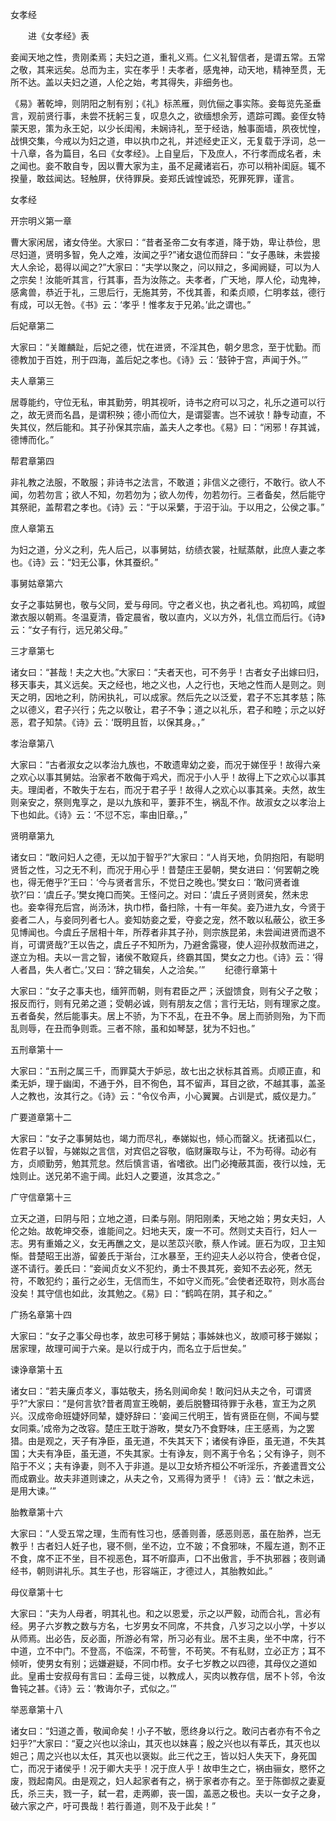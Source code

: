 女孝经

　　进《女孝经》表

妾闻天地之性，贵刚柔焉；夫妇之道，重礼义焉。仁义礼智信者，是谓五常。五常之敬，其来远矣。总而为主，实在孝乎！夫孝者，感鬼神，动天地，精神至贯，无所不达。盖以夫妇之道，人伦之始，考其得失，非细务也。

《易》著乾坤，则阴阳之制有别；《礼》标羔雁，则伉俪之事实陈。妾每览先圣垂言，观前贤行事，未尝不抚躬三复，叹息久之，欲缅想余芳，遗踪可躅。妾侄女特蒙天恩，策为永王妃，以少长闺闱，未娴诗礼，至于经诰，触事面墙，夙夜忧惶，战惧交集，今戒以为妇之道，申以执巾之礼，并述经史正义，无复载于浮词，总一十八章，各为篇目，名曰《女孝经》。上自皇后，下及庶人，不行孝而成名者，未之闻也。妾不敢自专，因以曹大家为主，虽不足藏诸岩石，亦可以稍补闺庭。辄不揆量，敢兹闻达。轻触屏，伏待罪戾。妾郑氏诚惶诚恐，死罪死罪，谨言。


女孝经

开宗明义第一章

曹大家闲居，诸女侍坐。大家曰：“昔者圣帝二女有孝道，降于妫，卑让恭俭，思尽妇道，贤明多智，免人之难，汝闻之乎?”诸女退位而辞曰：“女子愚昧，未尝接大人余论，曷得以闻之?”大家曰：“夫学以聚之，问以辩之，多闻阙疑，可以为人之宗矣！汝能听其言，行其事，吾为汝陈之。夫孝者，广天地，厚人伦，动鬼神，感禽兽，恭近于礼，三思后行，无施其劳，不伐其善，和柔贞顺，仁明孝兹，德行有成，可以无咎。《书》云：‘孝乎！惟孝友于兄弟。’此之谓也。” 

后妃章第二

大家曰：“关雎麟趾，后妃之德，忧在进贤，不淫其色，朝夕思念，至于忧勤。而德教加于百姓，刑于四海，盖后妃之孝也。《诗》云：‘鼓钟于宫，声闻于外。’”

夫人章第三

居尊能约，守位无私，审其勤劳，明其视听，诗书之府可以习之，礼乐之道可以行之，故无贤而名昌，是谓积殃；德小而位大，是谓婴害。岂不诫欤！静专动直，不失其仪，然后能和。其子孙保其宗庙，盖夫人之孝也。《易》曰：“闲邪！存其诚，德博而化。”

帮君章第四

非礼教之法服，不敢服；非诗书之法言，不敢道；非信义之德行，不敢行。欲人不闻，勿若勿言；欲人不知，勿若勿为；欲人勿传，勿若勿行。三者备矣，然后能守其祭祀，盖帮君之孝也。《诗》云：“于以采蘩，于沼于汕。于以用之，公侯之事。”

庶人章第五

为妇之道，分义之利，先人后己，以事舅姑，纺绩衣裳，社赋蒸献，此庶人妻之孝也。《诗》云：“妇无公事，休其蚕织。”

事舅姑章第六

女子之事姑舅也，敬与父同，爱与母同。守之者义也，执之者礼也。鸡初鸣，咸盥漱衣服以朝焉。冬温夏清，昏定晨省，敬以直内，义以方外，礼信立而后行。《诗》云：“女子有行，远兄弟父母。”

三才章第七

诸女曰：“甚哉！夫之大也。”大家曰：“夫者天也，可不务乎！古者女子出嫁曰归，移天事夫，其义远矣。天之经也，地之义也，人之行也，天地之性而人是则之。则天之明，因地之利，防闲执礼，可以成家。然后先之以泛爱，君子不忘其孝慈；陈之以德义，君子兴行；先之以敬让，君子不争；道之以礼乐，君子和睦；示之以好恶，君子知禁。《诗》云：‘既明且哲，以保其身。，”

孝治章第八

大家曰：“古者淑女之以孝治九族也，不敢遗卑幼之妾，而况于娣侄乎！故得六亲之欢心以事其舅姑。治家者不敢侮于鸡犬，而况于小人乎！故得上下之欢心以事其夫。理闺者，不敢失于左右，而况于君子乎！故得人之欢心以事其亲。夫然，故生则亲安之，祭则鬼享之，是以九族和平，萋菲不生，祸乱不作。故淑女之以孝治上下也如此。《诗》云：‘不愆不忘，率由旧章。，”

贤明章第九

诸女曰：“敢问妇人之德，无以加于智乎?”大家曰：“人肖天地，负阴抱阳，有聪明贤哲之性，习之无不利，而况于用心乎！昔楚庄王晏朝，樊女进曰：‘何罢朝之晚也，得无倦乎?’王曰：‘今与贤者言乐，不觉日之晚也。’樊女曰：‘敢问贤者谁欤?’曰：‘虞丘子。’樊女掩口而笑。王怪问之。对曰：‘虞丘子贤则贤矣，然未忠也。妾幸得充后宫，尚汤沐，执巾栉，备扫除，十有一年矣。妾乃进九女，今贤于妾者二人，与妾同列者七人。妾知妨妾之爱，夺妾之宠，然不敢以私蔽公，欲王多见博闻也。今虞丘子居相十年，所荐者非其子孙，则宗族昆弟，未尝闻进贤而退不肖，可谓贤哉?’王以告之，虞丘子不知所为，乃避舍露寝，使人迎孙叔敖而进之，遂立为相。夫以一言之智，诸侯不敢窥兵，终霸其国，樊女之力也。《诗》云：‘得人者昌，失人者亡。’又曰：‘辞之辑矣，人之洽矣。’”
　　纪德行章第十

大家曰：“女子之事夫也，缅笄而朝，则有君臣之严；沃盥馈食，则有父子之敬；报反而行，则有兄弟之道；受朝必诚，则有朋友之信；言行无玷，则有理家之度。五者备矣，然后能事夫。居上不骄，为下不乱，在丑不争。居上而骄则殆，为下而乱则辱，在丑而争则乖。三者不除，虽和如琴瑟，犹为不妇也。”

五刑章第十一

大家曰：“五刑之属三千，而罪莫大于妒忌，故七出之状标其首焉。贞顺正直，和柔无妒，理于幽闺，不通于外，目不徇色，耳不留声，耳目之欲，不越其事，盖圣人之教也，汝其行之。《诗》云：“令仪令声，小心翼翼。占训是式，威仪是力。”

广要道章第十二

大家曰：“女子之事舅姑也，竭力而尽礼，奉娣姒也，倾心而罄义。抚诸孤以仁，佐君子以智，与娣姒之言信，对宾侣之容敬，临财廉取与让，不为苟得。动必有方，贞顺勤劳，勉其荒怠。然后慎言语，省嗜欲。出门必掩蔽其面，夜行以烛，无烛则止。送兄弟不逾于阈。此妇人之要道，汝其念之。”

广守信章第十三

立天之道，曰阴与阳；立地之道，曰柔与刚。阴阳刚柔，天地之始；男女夫妇，人伦之始。故乾坤交泰，谁能间之。妇地夫天，废一不可。然则丈夫百行，妇人一志。男有重婚之义，女无再醮之文，是以苤苡兴歌，蔡人作诫。匪石为叹，卫主知惭。昔楚昭王出游，留姜氏于渐台，江水暴至，王约迎夫人必以符合，使者仓促，遂不请行。姜氏曰：“妾闻贞女义不犯约，勇士不畏其死，妾知不去必死，然无符，不敢犯约；虽行之必生，无信而生，不如守义而死。”会使者还取符，则水高台没矣！其守信也如此，汝其勉之。《易》曰：“鹤鸣在阴，其子和之。”

广扬名章第十四

大家曰：“女子之事父母也孝，故忠可移于舅姑；事姊妹也义，故顺可移于娣姒；居家理，故理可闻于六亲。是以行成于内，而名立于后世矣。”

谏诤章第十五

诸女曰：“若夫廉贞孝义，事姑敬夫，扬名则闻命矣！敢问妇从夫之令，可谓贤乎?”大家曰：“是何言欤?昔者周宣王晚朝，姜后脱簪珥待罪于永巷，宣王为之夙兴。汉成帝命班婕妤同辇，婕妤辞曰：‘妾闻三代明王，皆有贤臣在侧，不闻与嬖女同乘。’成帝为之改容。楚庄王耽于游畋，樊女乃不食野味，庄王感焉，为之罢猎。由是观之，天子有净臣，虽无道，不失其天下；诸侯有诤臣，虽无道，不失其国；大夫有净臣，虽无道，不失其家。士有诤友，则不离于令名；父有诤子，则不陷于不义；夫有诤妻，则不入于非道。是以卫女矫齐桓公不听淫乐，齐姜遣晋文公而成霸业。故夫非道则谏之，从夫之令，又焉得为贤乎！《诗》云：‘猷之未远，是用大谏。’”

胎教章第十六

大家曰：“人受五常之理，生而有性习也，感善则善，感恶则恶，虽在胎养，岂无教乎！古者妇人妊子也，寝不侧，坐不边，立不跛；不食邪味，不履左道，割不正不食，席不正不坐，目不视恶色，耳不听靡声，口不出傲言，手不执邪器；夜则诵经书，朝则讲礼乐。其生子也，形容端正，才德过人，其胎教如此。”

母仪章第十七

大家曰：“夫为人母者，明其礼也。和之以恩爱，示之以严毅，动而合礼，言必有经。男子六岁教之数与方名，七岁男女不同席，不共食，八岁习之以小学，十岁以从师焉。出必告，反必面，所游必有常，所习必有业。居不主奥，坐不中席，行不中道，立不中门。不登高，不临深，不苟訾，不苟笑。不有私财，立必正方；耳不倾听，使男女有别；远嫌避疑，不同巾栉。女子七岁教之以四德，其母仪之道如此。皇甫士安叔母有言曰：孟母三徙，以教成人，买肉以教存信，居不卜邻，令汝鲁钝之甚。《诗》云：‘教诲尔子，式似之。’”

举恶章第十八

诸女曰：“妇道之善，敬闻命矣！小子不敏，愿终身以行之。敢问古者亦有不令之妇乎?”大家曰：“夏之兴也以涂山，其灭也以妹喜；殷之兴也以有莘氏，其灭也以妲己；周之兴也以太任，其灭也以褒姒。此三代之王，皆以妇人失天下，身死国亡，而况于诸侯乎！况于卿大夫乎！况于庶人乎！故申生之亡，祸由骊女，愍怀之废，戮起南风。由是观之，妇人起家者有之，祸于家者亦有之。至于陈御叔之妻夏氏，杀三夫，戮一子，弑一君，走两卿，丧一国，盖恶之极也。夫以一女子之身，破六家之产，吁可畏哉！若行善道，则不及于此矣！”
